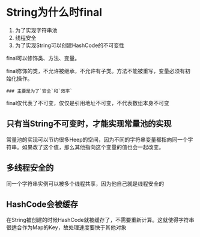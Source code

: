 # String为什么时final

1. 为了实现字符串池
2. 线程安全
3. 为了实现String可以创建HashCode的不可变性

final可以修饰类、方法、变量。

​	final修饰的类，不允许被继承，不允许有子类。方法不能被重写，变量必须有初始化操作。

	### 主要是为了`安全`和`效率`

  final仅代表了不可变，仅仅是引用地址不可变，不代表数组本身不可变

## 只有当String不可变时，才能实现常量池的实现

常量池的实现可以节约很多Heep的空间，因为不同的字符串变量都指向同一个字符串。如果改了这个值，那么其他指向这个变量的值也会一起改变。

## 多线程安全的
同一个字符串实例可以被多个线程共享，因为他自己就是线程安全的

## HashCode会被缓存
在String被创建的时候HashCode就被缓存了，不需要重新计算。这就使得字符串很适合作为Map的Key，故处理速度要快于其他对象